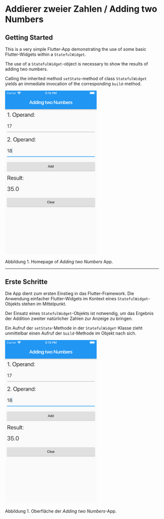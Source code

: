 # Addierer zweier Zahlen / Adding two Numbers

## Getting Started

This is a very simple Flutter-App demonstrating the use of some basic Flutter-Widgets within a `StatefulWidget`.

The use of a `StatefulWidget`-object is necessary to show the results of adding two numbers.

Calling the inherited method `setState`-method of class `StatefulWidget` yields an immediate invocation of the corresponding `build`-method.

<img src="assets/adder_screenshot.png" width="300">

Abbildung 1. Homepage of *Adding two Numbers* App.

***

## Erste Schritte

Die App dient zum ersten Einstieg in das Flutter-Framework. Die Anwendung einfacher Flutter-Widgets im Kontext eines `StatefulWidget`-Objekts stehen im Mittelpunkt.

Der Einsatz eines `StatefulWidget`-Objekts ist notwendig, um das Ergebnis der Addition zweiter natürlicher Zahlen zur Anzeige zu bringen.

Ein Aufruf der `setState`-Methode in der `StatefulWidget`-Klasse zieht unmittelbar einen Aufruf der `build`-Methode im Objekt nach sich.


<img src="assets/adder_screenshot.png" width="300">

Abbildung 1. Oberfläche der *Adding two Numbers*-App.

